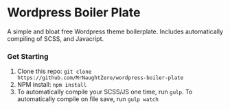 # Wordpress Boiler Plate

A simple and bloat free Wordpress theme boilerplate. Includes automatically compiling of SCSS, and Javacript.

### Get Starting

1. Clone this repo: `git clone https://github.com/MrNaughtZero/wordpress-boiler-plate`
2. NPM install: `npm install`
3. To automatically compile your SCSS/JS one time, run `gulp`. To automatically compile on file save, run `gulp watch`
